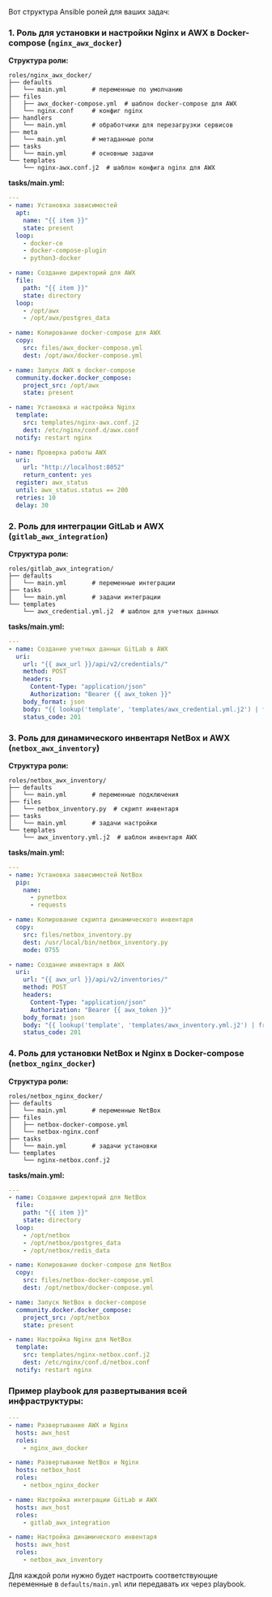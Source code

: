 Вот структура Ansible ролей для ваших задач:

### 1. Роль для установки и настройки Nginx и AWX в Docker-compose (`nginx_awx_docker`)

**Структура роли:**
```
roles/nginx_awx_docker/
├── defaults
│   └── main.yml       # переменные по умолчанию
├── files
│   ├── awx_docker-compose.yml  # шаблон docker-compose для AWX
│   └── nginx.conf     # конфиг nginx
├── handlers
│   └── main.yml       # обработчики для перезагрузки сервисов
├── meta
│   └── main.yml       # метаданные роли
├── tasks
│   └── main.yml       # основные задачи
└── templates
    └── nginx-awx.conf.j2  # шаблон конфига nginx для AWX
```

**tasks/main.yml:**
```yaml
---
- name: Установка зависимостей
  apt:
    name: "{{ item }}"
    state: present
  loop:
    - docker-ce
    - docker-compose-plugin
    - python3-docker

- name: Создание директорий для AWX
  file:
    path: "{{ item }}"
    state: directory
  loop:
    - /opt/awx
    - /opt/awx/postgres_data

- name: Копирование docker-compose для AWX
  copy:
    src: files/awx_docker-compose.yml
    dest: /opt/awx/docker-compose.yml

- name: Запуск AWX в docker-compose
  community.docker.docker_compose:
    project_src: /opt/awx
    state: present

- name: Установка и настройка Nginx
  template:
    src: templates/nginx-awx.conf.j2
    dest: /etc/nginx/conf.d/awx.conf
  notify: restart nginx

- name: Проверка работы AWX
  uri:
    url: "http://localhost:8052"
    return_content: yes
  register: awx_status
  until: awx_status.status == 200
  retries: 10
  delay: 30
```

### 2. Роль для интеграции GitLab и AWX (`gitlab_awx_integration`)

**Структура роли:**
```
roles/gitlab_awx_integration/
├── defaults
│   └── main.yml       # переменные интеграции
├── tasks
│   └── main.yml       # задачи интеграции
└── templates
    └── awx_credential.yml.j2  # шаблон для учетных данных
```

**tasks/main.yml:**
```yaml
---
- name: Создание учетных данных GitLab в AWX
  uri:
    url: "{{ awx_url }}/api/v2/credentials/"
    method: POST
    headers:
      Content-Type: "application/json"
      Authorization: "Bearer {{ awx_token }}"
    body_format: json
    body: "{{ lookup('template', 'templates/awx_credential.yml.j2') | from_json }}"
    status_code: 201
```

### 3. Роль для динамического инвентаря NetBox и AWX (`netbox_awx_inventory`)

**Структура роли:**
```
roles/netbox_awx_inventory/
├── defaults
│   └── main.yml       # переменные подключения
├── files
│   └── netbox_inventory.py  # скрипт инвентаря
├── tasks
│   └── main.yml       # задачи настройки
└── templates
    └── awx_inventory.yml.j2  # шаблон инвентаря AWX
```

**tasks/main.yml:**
```yaml
---
- name: Установка зависимостей NetBox
  pip:
    name:
      - pynetbox
      - requests

- name: Копирование скрипта динамического инвентаря
  copy:
    src: files/netbox_inventory.py
    dest: /usr/local/bin/netbox_inventory.py
    mode: 0755

- name: Создание инвентаря в AWX
  uri:
    url: "{{ awx_url }}/api/v2/inventories/"
    method: POST
    headers:
      Content-Type: "application/json"
      Authorization: "Bearer {{ awx_token }}"
    body_format: json
    body: "{{ lookup('template', 'templates/awx_inventory.yml.j2') | from_json }}"
    status_code: 201
```

### 4. Роль для установки NetBox и Nginx в Docker-compose (`netbox_nginx_docker`)

**Структура роли:**
```
roles/netbox_nginx_docker/
├── defaults
│   └── main.yml       # переменные NetBox
├── files
│   ├── netbox-docker-compose.yml
│   └── netbox-nginx.conf
├── tasks
│   └── main.yml       # задачи установки
└── templates
    └── nginx-netbox.conf.j2
```

**tasks/main.yml:**
```yaml
---
- name: Создание директорий для NetBox
  file:
    path: "{{ item }}"
    state: directory
  loop:
    - /opt/netbox
    - /opt/netbox/postgres_data
    - /opt/netbox/redis_data

- name: Копирование docker-compose для NetBox
  copy:
    src: files/netbox-docker-compose.yml
    dest: /opt/netbox/docker-compose.yml

- name: Запуск NetBox в docker-compose
  community.docker.docker_compose:
    project_src: /opt/netbox
    state: present

- name: Настройка Nginx для NetBox
  template:
    src: templates/nginx-netbox.conf.j2
    dest: /etc/nginx/conf.d/netbox.conf
  notify: restart nginx
```

### Пример playbook для развертывания всей инфраструктуры:

```yaml
---
- name: Развертывание AWX и Nginx
  hosts: awx_host
  roles:
    - nginx_awx_docker

- name: Развертывание NetBox и Nginx
  hosts: netbox_host
  roles:
    - netbox_nginx_docker

- name: Настройка интеграции GitLab и AWX
  hosts: awx_host
  roles:
    - gitlab_awx_integration

- name: Настройка динамического инвентаря
  hosts: awx_host
  roles:
    - netbox_awx_inventory
```

Для каждой роли нужно будет настроить соответствующие переменные в `defaults/main.yml` или передавать их через playbook.